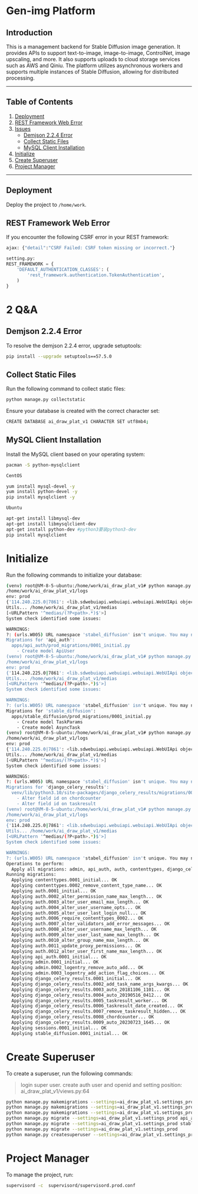 # Gen-img Platform

## Introduction
This is a management backend for Stable Diffusion image generation. It provides APIs to support text-to-image, image-to-image, ControlNet, image upscaling, and more. It also supports uploads to cloud storage services such as AWS and Qiniu. The platform utilizes asynchronous workers and supports multiple instances of Stable Diffusion, allowing for distributed processing.

---

## Table of Contents
1. [Deployment](#deployment)
2. [REST Framework Web Error](#rest-framework-web-error)
3. [Issues](#issues)
   - [Demjson 2.2.4 Error](#demjson-224-error)
   - [Collect Static Files](#collect-static-files)
   - [MySQL Client Installation](#mysql-client-installation)
4. [Initialize](#initialize)
5. [Create Superuser](#create-superuser)
6. [Project Manager](#project-manager)

---

## Deployment
Deploy the project to `/home/work`.

## REST Framework Web Error
If you encounter the following CSRF error in your REST framework:
```python
ajax: {"detail":"CSRF Failed: CSRF token missing or incorrect."}

setting.py:
REST_FRAMEWORK = {
    'DEFAULT_AUTHENTICATION_CLASSES': (
        'rest_framework.authentication.TokenAuthentication',
    )
}

```


# 2 Q&A
## Demjson 2.2.4 Error
To resolve the demjson 2.2.4 error, upgrade setuptools:

```bash
pip install --upgrade setuptools==57.5.0
```

## Collect Static Files
Run the following command to collect static files:
```bash
python manage.py collectstatic
```
Ensure your database is created with the correct character set:

```bash
CREATE DATABASE ai_draw_plat_v1 CHARACTER SET utf8mb4;
```

## MySQL Client Installation
Install the MySQL client based on your operating system:
```bash
pacman -S python-mysqlclient

CentOS

yum install mysql-devel -y
yum install python-devel -y
pip install mysqlclient -y

Ubuntu

apt-get install libmysql-dev
apt-get install libmysqlclient-dev
apt-get install python-dev #python3要装python3-dev
pip install mysqlclient

```

# Initialize
Run the following commands to initialize your database:


```bash
(venv) root@VM-8-5-ubuntu:/home/work/ai_draw_plat_v1# python manage.py makemigrations --settings=ai_draw_plat_v1.settings_prod api_auth
/home/work/ai_draw_plat_v1/logs
env: prod
{'114.240.225.0|7861': <lib.sdwebuiapi.webuiapi.webuiapi.WebUIApi object at 0x7f8062b0c340>}
Utils... /home/work/ai_draw_plat_v1/medias
[<URLPattern '^medias/(?P<path>.*)$'>]
System check identified some issues:

WARNINGS:
?: (urls.W005) URL namespace 'stabel_diffusion' isn't unique. You may not be able to reverse all URLs in this namespace
Migrations for 'api_auth':
  apps/api_auth/prod_migrations/0001_initial.py
    - Create model ApiUser
(venv) root@VM-8-5-ubuntu:/home/work/ai_draw_plat_v1# python manage.py makemigrations --settings=ai_draw_plat_v1.settings_prod stable_diffusion
/home/work/ai_draw_plat_v1/logs
env: prod
{'114.240.225.0|7861': <lib.sdwebuiapi.webuiapi.webuiapi.WebUIApi object at 0x7fb8b203c340>}
Utils... /home/work/ai_draw_plat_v1/medias
[<URLPattern '^medias/(?P<path>.*)$'>]
System check identified some issues:

WARNINGS:
?: (urls.W005) URL namespace 'stabel_diffusion' isn't unique. You may not be able to reverse all URLs in this namespace
Migrations for 'stable_diffusion':
  apps/stable_diffusion/prod_migrations/0001_initial.py
    - Create model TaskParams
    - Create model AsyncTask
(venv) root@VM-8-5-ubuntu:/home/work/ai_draw_plat_v1# python manage.py makemigrations --settings=ai_draw_plat_v1.settings_prod 
/home/work/ai_draw_plat_v1/logs
env: prod
{'114.240.225.0|7861': <lib.sdwebuiapi.webuiapi.webuiapi.WebUIApi object at 0x7fd3c67cf1f0>}
Utils... /home/work/ai_draw_plat_v1/medias
[<URLPattern '^medias/(?P<path>.*)$'>]
System check identified some issues:

WARNINGS:
?: (urls.W005) URL namespace 'stabel_diffusion' isn't unique. You may not be able to reverse all URLs in this namespace
Migrations for 'django_celery_results':
  venv/lib/python3.10/site-packages/django_celery_results/migrations/0009_auto_20230723_1645.py
    - Alter field id on chordcounter
    - Alter field id on taskresult
(venv) root@VM-8-5-ubuntu:/home/work/ai_draw_plat_v1# python manage.py migrate --settings=ai_draw_plat_v1.settings_prod 
/home/work/ai_draw_plat_v1/logs
env: prod
{'114.240.225.0|7861': <lib.sdwebuiapi.webuiapi.webuiapi.WebUIApi object at 0x7feb916e31f0>}
Utils... /home/work/ai_draw_plat_v1/medias
[<URLPattern '^medias/(?P<path>.*)$'>]
System check identified some issues:

WARNINGS:
?: (urls.W005) URL namespace 'stabel_diffusion' isn't unique. You may not be able to reverse all URLs in this namespace
Operations to perform:
  Apply all migrations: admin, api_auth, auth, contenttypes, django_celery_results, sessions, stable_diffusion
Running migrations:
  Applying contenttypes.0001_initial... OK
  Applying contenttypes.0002_remove_content_type_name... OK
  Applying auth.0001_initial... OK
  Applying auth.0002_alter_permission_name_max_length... OK
  Applying auth.0003_alter_user_email_max_length... OK
  Applying auth.0004_alter_user_username_opts... OK
  Applying auth.0005_alter_user_last_login_null... OK
  Applying auth.0006_require_contenttypes_0002... OK
  Applying auth.0007_alter_validators_add_error_messages... OK
  Applying auth.0008_alter_user_username_max_length... OK
  Applying auth.0009_alter_user_last_name_max_length... OK
  Applying auth.0010_alter_group_name_max_length... OK
  Applying auth.0011_update_proxy_permissions... OK
  Applying auth.0012_alter_user_first_name_max_length... OK
  Applying api_auth.0001_initial... OK
  Applying admin.0001_initial... OK
  Applying admin.0002_logentry_remove_auto_add... OK
  Applying admin.0003_logentry_add_action_flag_choices... OK
  Applying django_celery_results.0001_initial... OK
  Applying django_celery_results.0002_add_task_name_args_kwargs... OK
  Applying django_celery_results.0003_auto_20181106_1101... OK
  Applying django_celery_results.0004_auto_20190516_0412... OK
  Applying django_celery_results.0005_taskresult_worker... OK
  Applying django_celery_results.0006_taskresult_date_created... OK
  Applying django_celery_results.0007_remove_taskresult_hidden... OK
  Applying django_celery_results.0008_chordcounter... OK
  Applying django_celery_results.0009_auto_20230723_1645... OK
  Applying sessions.0001_initial... OK
  Applying stable_diffusion.0001_initial... OK
```

# Create Superuser

To create a superuser, run the following commands:


> login super user. create auth user and openid and setting position:  ai_draw_plat_v1/views.py:64

```bash
python manage.py makemigrations --settings=ai_draw_plat_v1.settings_prod api_auth
python manage.py makemigrations --settings=ai_draw_plat_v1.settings_prod stable_diffusion
python manage.py makemigrations --settings=ai_draw_plat_v1.settings_prod
python manage.py migrate --settings=ai_draw_plat_v1.settings_prod api_auth
python manage.py migrate --settings=ai_draw_plat_v1.settings_prod stable_diffusion
python manage.py migrate --settings=ai_draw_plat_v1.settings_prod
python manage.py createsuperuser --settings=ai_draw_plat_v1.settings_prod
```

# Project Manager
To manage the project, run:

```bash
supervisord -c  supervisord/supervisord.prod.conf
```
